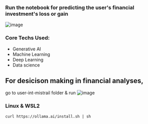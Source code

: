 ### Run the notebook for predicting the user's financial investment's loss or gain
![image](https://github.com/Amarnath-Rao/Finbro/assets/96937608/2c7a4ebd-1e92-41f6-911d-1777a00fac3d)

### Core Techs Used:
* Generative AI
* Machine Learning
* Deep Learning
* Data science
## For desicison making in financial analyses, 

go to user-int-mistrail folder & run
![image](https://github.com/Amarnath-Rao/Finbro/assets/96937608/59d26b66-765f-4214-8ca9-0f61fa8247c8)

### Linux & WSL2

```
curl https://ollama.ai/install.sh | sh
```

